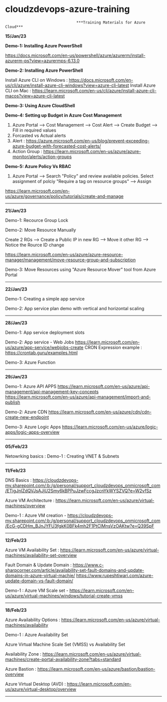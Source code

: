 # cloudzdevops-azure-training
                                    ***Training Materials for Azure Cloud***

**15/Jan/23**

**Demo-1: Installing Azure PowerShell**

https://docs.microsoft.com/en-us/powershell/azure/azurerm/install-azurerm-ps?view=azurermps-6.13.0

**Demo-2: Installing Azure PowerShell**

Install Azure CLI on Windows : https://docs.microsoft.com/en-us/cli/azure/install-azure-cli-windows?view=azure-cli-latest
Install Azure CLI on Mac : https://learn.microsoft.com/en-us/cli/azure/install-azure-cli-macos?view=azure-cli-latest  

**Demo-3: Using Azure CloudShell**

**Demo-4: Setting up Budget in Azure Cost Management**

1) Azure Portal --> Cost Management --> Cost Alert --> Create Budget --> Fill in required values
2) Forcasted vs Actual alerts
3) Alert : https://azure.microsoft.com/en-us/blog/prevent-exceeding-azure-budget-with-forecasted-cost-alerts/
4) Action Group : https://learn.microsoft.com/en-us/azure/azure-monitor/alerts/action-groups

**Demo-5: Azure Policy Vs RBAC**

1) Azure Portal --> Search "Policy" and review available policies. Select assignment of polciy "Require a tag on resource groups" --> Assign

https://learn.microsoft.com/en-us/azure/governance/policy/tutorials/create-and-manage

--------------------------------------------------------------------------------------------------------------------------------------------------

**21/Jan/23**

Demo-1: Recource Group Lock

Demo-2: Move Resource Manually

Create 2 RGs --> Create a Public IP in new RG --> Move it other RG --> Notice the Rource ID change

https://learn.microsoft.com/en-us/azure/azure-resource-manager/management/move-resource-group-and-subscription

Demo-3: Move Resources using "Azure Resource Mover" tool from Azure Portal

--------------------------------------------------------------------------------------------------------------------------------------------------

**22/Jan/23**

Demo-1: Creating a simple app service

Demo-2: App service plan demo with vertical and horizontal scaling

--------------------------------------------------------------------------------------------------------------------------------------------------

**28/Jan/23**

Demo-1: App service deployment slots

Demo-2: App service - Web Jobs
https://learn.microsoft.com/en-us/azure/app-service/webjobs-create
CRON Expression example : https://crontab.guru/examples.html

Demo-3: Azure Function

--------------------------------------------------------------------------------------------------------------------------------------------------

**29/Jan/23**

Demo-1: Azure API APPS
https://learn.microsoft.com/en-us/azure/api-management/api-management-key-concepts
https://learn.microsoft.com/en-us/azure/api-management/import-and-publish

Demo-2: Azure CDN
https://learn.microsoft.com/en-us/azure/cdn/cdn-create-new-endpoint

Demo-3: Azure Logic Apps
https://learn.microsoft.com/en-us/azure/logic-apps/logic-apps-overview


--------------------------------------------------------------------------------------------------------------------------------------------------

**05/Feb/23**

Netowrking basics : 
Demo-1 : Creating VNET & Subnets

--------------------------------------------------------------------------------------------------------------------------------------------------

**11/Feb/23**

DNS Basics : https://cloudzdevops-my.sharepoint.com/:b:/g/personal/support_cloudzdevops_onmicrosoft_com/ETigJnIZdQVJsAJjU2Smy6kBPPuJzwFccgJzcnYkWYSZVQ?e=W2vfSz

Azure VM Architecture : https://learn.microsoft.com/en-us/azure/virtual-machines/overview

Demo-1 : Azure VM creation - https://cloudzdevops-my.sharepoint.com/:b:/g/personal/support_cloudzdevops_onmicrosoft_com/EcG-gCDHm_BJnJYFU3fgkK0BFk4mh2F1PtCIMnsVzOAKtw?e=Q39SpF

--------------------------------------------------------------------------------------------------------------------------------------------------

**12/Feb/23**

Azure VM Availability Set : 
https://learn.microsoft.com/en-us/azure/virtual-machines/availability-set-overview

Fault Domain & Update Domain : 
https://www.c-sharpcorner.com/article/availability-set-fault-domains-and-update-domains-in-azure-virtual-machie/
https://www.rupeshtiwari.com/azure-update-domain-vs-fault-domain/

Demo-1 : Azure VM Scale set - https://learn.microsoft.com/en-us/azure/virtual-machines/windows/tutorial-create-vmss

--------------------------------------------------------------------------------------------------------------------------------------------------

**18/Feb/23**

Azure Availability Options : https://learn.microsoft.com/en-us/azure/virtual-machines/availability

Demo-1 : Azure Availability Set

Azure Virtual Machine Scale Set (VMSS) vs Availability Set

Availability Zone : https://learn.microsoft.com/en-us/azure/virtual-machines/create-portal-availability-zone?tabs=standard

Azure Bastion : https://learn.microsoft.com/en-us/azure/bastion/bastion-overview

Azure Virtual Desktop (AVD) : https://learn.microsoft.com/en-us/azure/virtual-desktop/overview

--------------------------------------------------------------------------------------------------------------------------------------------------
